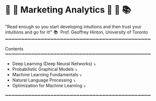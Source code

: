 # 🎈 🎉 Marketing Analytics 🎊 🎈 📚 

"Read enough so you start developing intuitions and then trust your intuitions and go for it!" 📚 ​ Prof. Geoffrey Hinton, University of Toronto  
➖➖➖➖➖➖➖➖➖➖➖➖➖➖➖➖➖➖➖➖➖➖➖➖➖➖➖➖➖➖➖➖➖➖➖➖➖➖➖➖➖➖➖➖➖  

Contents
➖➖➖➖➖➖➖➖➖➖➖➖➖➖➖➖➖➖➖➖➖➖➖➖➖➖➖➖➖➖➖➖➖➖➖➖➖➖➖➖➖➖➖➖➖  

- Deep Learning (Deep Neural Networks) ⤵️
- Probabilistic Graphical Models ⤵️
- Machine Learning Fundamentals ⤵️
- Natural Language Processing ⤵️
- Optimization for Machine Learning ⤵️	

➖➖➖➖➖➖➖➖➖➖➖➖➖➖➖➖➖➖➖➖➖➖➖➖➖➖➖➖➖➖➖➖➖➖➖➖➖➖➖➖➖➖➖➖➖
